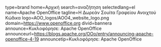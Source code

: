 type=brand
home=Αρχική
search=αναζήτηση
selectedlang=el
name=Apache OpenOffice
tagline=Η Δωρεάν Σουίτα Γραφείου Ανοιχτού Κώδικα
logo=AOO_logos/AOO4_website_logo.png
domain=https://www.openoffice.org
divid=bannera
announce=Κυκλοφόρησε: Apache OpenOffice
announceurl=https://blogs.apache.org/OOo/entry/announcing-apache-openoffice-4-19
announcetip=Κυκλοφόρησε: Apache OpenOffice
~~~~~~
